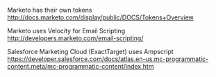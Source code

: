 Marketo has their own tokens http://docs.marketo.com/display/public/DOCS/Tokens+Overview

Marketo uses Velocity for Email Scripting http://developers.marketo.com/email-scripting/

Salesforce Marketing Cloud \(ExactTarget\) uses Ampscript https://developer.salesforce.com/docs/atlas.en-us.mc-programmatic-content.meta/mc-programmatic-content/index.htm

